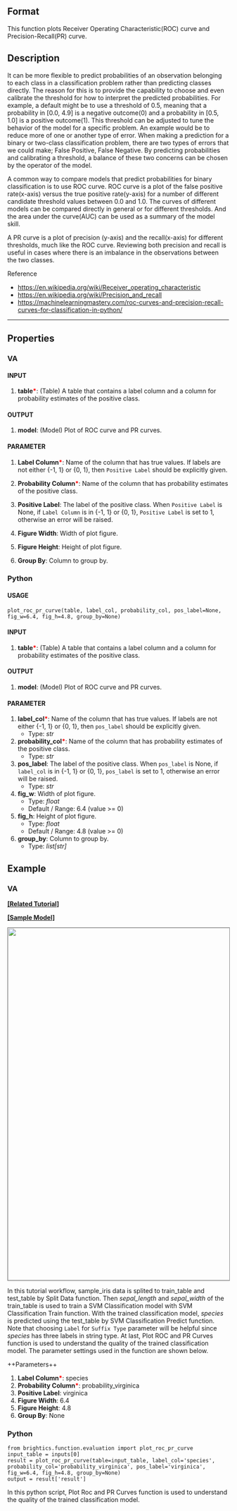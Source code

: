 ## Format
This function plots Receiver Operating Characteristic(ROC) curve and Precision-Recall(PR) curve.

## Description
It can be more flexible to predict probabilities of an observation belonging to each class in a classification problem rather than predicting classes directly. The reason for this is to provide the capability to choose and even calibrate the threshold for how to interpret the predicted probabilities. For example, a default might be to use a threshold of 0.5, meaning that a probability in [0.0, 4.9] is a negative outcome(0) and a probability in [0.5, 1.0] is a positive outcome(1). This threshold can be adjusted to tune the behavior of the model for a specific problem. An example would be to reduce more of one or another type of error. When making a prediction for a binary or two-class classification problem, there are two types of errors that we could make; False Positive, False Negative. By predicting probabilities and calibrating a threshold, a balance of these two concerns can be chosen by the operator of the model.

A common way to compare models that predict probabilities for binary classification is to use ROC curve. ROC curve is a plot of the false positive rate(x-axis) versus the true positive rate(y-axis) for a number of different candidate threshold values between 0.0 and 1.0. The curves of different models can be compared directly in general or for different thresholds. And the area under the curve(AUC) can be used as a summary of the model skill.

A PR curve is a plot of precision (y-axis) and the recall(x-axis) for different thresholds, much like the ROC curve. Reviewing both precision and recall is useful in cases where there is an imbalance in the observations between the two classes.

Reference
+ <https://en.wikipedia.org/wiki/Receiver_operating_characteristic>
+ <https://en.wikipedia.org/wiki/Precision_and_recall>
+ <https://machinelearningmastery.com/roc-curves-and-precision-recall-curves-for-classification-in-python/>

---

## Properties
### VA
#### INPUT
1. **table**<b style="color:red">*</b>: (Table) A table that contains a label column and a column for probability estimates of the positive class.
#### OUTPUT
1. **model**: (Model) Plot of ROC curve and PR curves.
#### PARAMETER
1. **Label Column**<b style="color:red">*</b>: Name of the column that has true values. If labels are not either {-1, 1} or {0, 1}, then `Positive Label` should be explicitly given.

2. **Probability Column**<b style="color:red">*</b>: Name of the column that has probability estimates of the positive class.

3. **Positive Label**: The label of the positive class. When `Positive Label` is None, if `Label Column` is in {-1, 1} or {0, 1}, `Positive Label` is set to 1, otherwise an error will be raised.

4. **Figure Width**: Width of plot figure.

5. **Figure Height**: Height of plot figure.

6. **Group By**: Column to group by.


### Python
#### USAGE

```
plot_roc_pr_curve(table, label_col, probability_col, pos_label=None, fig_w=6.4, fig_h=4.8, group_by=None)
```

#### INPUT
1. **table**<b style="color:red">*</b>: (Table) A table that contains a label column and a column for probability estimates of the positive class.
#### OUTPUT
1. **model**: (Model) Plot of ROC curve and PR curves.
#### PARAMETER
1. **label_col**<b style="color:red">*</b>: Name of the column that has true values. If labels are not either {-1, 1} or {0, 1}, then `pos_label` should be explicitly given.
	* Type: *str*
2. **probability_col**<b style="color:red">*</b>: Name of the column that has probability estimates of the positive class.
	* Type: *str*
3. **pos_label**: The label of the positive class. When `pos_label` is None, if `label_col` is in {-1, 1} or {0, 1}, `pos_label` is set to 1, otherwise an error will be raised.
	* Type: *str*
4. **fig_w**: Width of plot figure.
	* Type: *float*
	* Default / Range: 6.4 (value >= 0)
5. **fig_h**: Height of plot figure.
	* Type: *float*
	* Default / Range: 4.8 (value >= 0)
6. **group_by**: Column to group by.
	* Type: *list[str]*

## Example
### VA
**<a href="https://www.brightics.ai/kr/docs/ai/s1.0/tutorials/86_1_py_Logistic_Regression?type=insight" target="_blank">[Related Tutorial]</a>**


**<a href="/static/help/python/sample_model/Plot_ROC_and_PR_Curves.json" download>[Sample Model]</a>**


<img src="/static/help/python/sample_model_img/plot_roc_and_pr_curves.PNG"  width="800px" style="border: 1px solid gray" >

In this tutorial workflow, sample_iris data is splited to train_table and test_table by Split Data function. Then _sepal\_length_ and _sepal\_width_ of the train_table is used to train a SVM Classification model with SVM Classification Train function. With the trained classification model, _species_ is predicted using the test_table by SVM Classification Predict function. Note that choosing `Label` for `Suffix Type` parameter will be helpful since _species_ has three labels in string type. At last, Plot ROC and PR Curves function is used to understand the quality of the trained classification model. The parameter settings used in the function are shown below.


++Parameters++
1. **Label Column**<b style="color:red">*</b>: species
2. **Probability Column**<b style="color:red">*</b>: probability_virginica
3. **Positive Label**: virginica
4. **Figure Width**: 6.4
5. **Figure Height**: 4.8
6. **Group By**: None


### Python

```
from brightics.function.evaluation import plot_roc_pr_curve
input_table = inputs[0]
result = plot_roc_pr_curve(table=input_table, label_col='species', probability_col='probability_virginica', pos_label='virginica', fig_w=6.4, fig_h=4.8, group_by=None)
output = result['result']
```

In this python script, Plot Roc and PR Curves function is used to understand the quality of the trained classification model.

